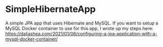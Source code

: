 # SimpleHibernateApp
A simple JPA app that uses Hibernate and MySQL. If you want to setup a MySQL Docker container to use for this app, I wrote up my steps here: https://daliashea.com/2021/01/06/configuring-a-jpa-application-with-a-mysql-docker-container/
